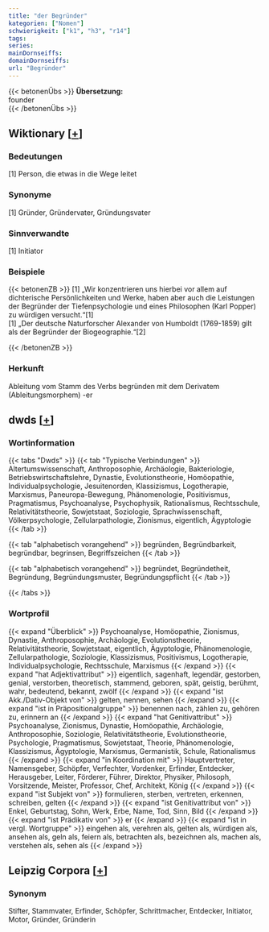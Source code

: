 ```yaml
---
title: "der Begründer"
kategorien: ["Nomen"]
schwierigkeit: ["k1", "h3", "r14"]
tags:
series:
mainDornseiffs:
domainDornseiffs:
url: "Begründer"
---
```


{{< betonenÜbs >}}
**Übersetzung:**  
founder  
{{< /betonenÜbs >}}

## Wiktionary [[+](https://de.wiktionary.org/wiki/Begründer)]

### Bedeutungen
[1] Person, die etwas in die Wege leitet  

### Synonyme
[1] Gründer, Gründervater, Gründungsvater  

### Sinnverwandte
[1] Initiator  

### Beispiele
{{< betonenZB >}}
[1] „Wir konzentrieren uns hierbei vor allem auf dichterische Persönlichkeiten und Werke, haben aber auch die Leistungen der Begründer der Tiefenpsychologie und eines Philosophen (Karl Popper) zu würdigen versucht.“[1]  
[1] „Der deutsche Naturforscher Alexander von Humboldt (1769-1859) gilt als der Begründer der Biogeographie.“[2]  

{{< /betonenZB >}}
### Herkunft
Ableitung vom Stamm des Verbs begründen mit dem Derivatem (Ableitungsmorphem) -er  



## dwds [[+](https://www.dwds.de/wb/Begründer)]

### Wortinformation
{{< tabs "Dwds" >}}
{{< tab "Typische Verbindungen" >}}
Altertumswissenschaft, Anthroposophie, Archäologie, Bakteriologie, Betriebswirtschaftslehre, Dynastie, Evolutionstheorie, Homöopathie, Individualpsychologie, Jesuitenorden, Klassizismus, Logotherapie, Marxismus, Paneuropa-Bewegung, Phänomenologie, Positivismus, Pragmatismus, Psychoanalyse, Psychophysik, Rationalismus, Rechtsschule, Relativitätstheorie, Sowjetstaat, Soziologie, Sprachwissenschaft, Völkerpsychologie, Zellularpathologie, Zionismus, eigentlich, Ägyptologie
{{< /tab >}}

{{< tab "alphabetisch vorangehend" >}}
begründen, Begründbarkeit, begründbar, begrinsen, Begriffszeichen
{{< /tab >}}

{{< tab "alphabetisch vorangehend" >}}
begründet, Begründetheit, Begründung, Begründungsmuster, Begründungspflicht
{{< /tab >}}

{{< /tabs >}}

### Wortprofil
{{< expand "Überblick" >}} Psychoanalyse, Homöopathie, Zionismus, Dynastie, Anthroposophie, Archäologie, Evolutionstheorie, Relativitätstheorie, Sowjetstaat, eigentlich, Ägyptologie, Phänomenologie, Zellularpathologie, Soziologie, Klassizismus, Positivismus, Logotherapie, Individualpsychologie, Rechtsschule, Marxismus {{< /expand >}}
{{< expand "hat Adjektivattribut" >}} eigentlich, sagenhaft, legendär, gestorben, genial, verstorben, theoretisch, stammend, geboren, spät, geistig, berühmt, wahr, bedeutend, bekannt, zwölf {{< /expand >}}
{{< expand "ist Akk./Dativ-Objekt von" >}} gelten, nennen, sehen {{< /expand >}}
{{< expand "ist in Präpositionalgruppe" >}} benennen nach, zählen zu, gehören zu, erinnern an {{< /expand >}}
{{< expand "hat Genitivattribut" >}} Psychoanalyse, Zionismus, Dynastie, Homöopathie, Archäologie, Anthroposophie, Soziologie, Relativitätstheorie, Evolutionstheorie, Psychologie, Pragmatismus, Sowjetstaat, Theorie, Phänomenologie, Klassizismus, Ägyptologie, Marxismus, Germanistik, Schule, Rationalismus {{< /expand >}}
{{< expand "in Koordination mit" >}} Hauptvertreter, Namensgeber, Schöpfer, Verfechter, Vordenker, Erfinder, Entdecker, Herausgeber, Leiter, Förderer, Führer, Direktor, Physiker, Philosoph, Vorsitzende, Meister, Professor, Chef, Architekt, König {{< /expand >}}
{{< expand "ist Subjekt von" >}} formulieren, sterben, vertreten, erkennen, schreiben, gelten {{< /expand >}}
{{< expand "ist Genitivattribut von" >}} Enkel, Geburtstag, Sohn, Werk, Erbe, Name, Tod, Sinn, Bild {{< /expand >}}
{{< expand "ist Prädikativ von" >}} er {{< /expand >}}
{{< expand "ist in vergl. Wortgruppe" >}} eingehen als, verehren als, gelten als, würdigen als, ansehen als, geln als, feiern als, betrachten als, bezeichnen als, machen als, verstehen als, sehen als {{< /expand >}}

## Leipzig Corpora [[+](https://corpora.uni-leipzig.de/en/res?word=Begründer&corpusId=deu_newscrawl-public_2018)]


### Synonym
Stifter, Stammvater, Erfinder, Schöpfer, Schrittmacher, Entdecker, Initiator, Motor, Gründer, Gründerin

